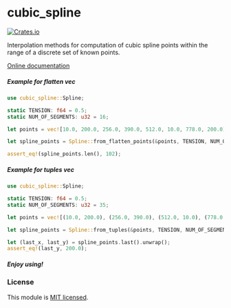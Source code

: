 # cubic_spline

[![Crates.io](https://img.shields.io/crates/v/cubic_spline.svg)](https://crates.io/crates/cubic_spline/)

Interpolation methods for computation of cubic spline points within the range of a discrete set of known points.

[Online documentation](https://docs.rs/cubic_spline/0.6.3/cubic_spline/)

##### Example for flatten vec
```rust
use cubic_spline::Spline;

static TENSION: f64 = 0.5;
static NUM_OF_SEGMENTS: u32 = 16;

let points = vec![10.0, 200.0, 256.0, 390.0, 512.0, 10.0, 778.0, 200.0];

let spline_points = Spline::from_flatten_points(&points, TENSION, NUM_OF_SEGMENTS);

assert_eq!(spline_points.len(), 102);
```

##### Example for tuples vec
```rust
use cubic_spline::Spline;

static TENSION: f64 = 0.5;
static NUM_OF_SEGMENTS: u32 = 35;

let points = vec![(10.0, 200.0), (256.0, 390.0), (512.0, 10.0), (778.0, 200.0)];

let spline_points = Spline::from_tuples(&points, TENSION, NUM_OF_SEGMENTS);

let (last_x, last_y) = spline_points.last().unwrap();
assert_eq!(last_y, 200.0);
```



##### Enjoy using!

### License

This module is [MIT licensed](./LICENSE).


